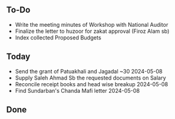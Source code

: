 ## To-Do
- Write the meeting minutes of Workshop with National Auditor  
- Finalize the letter to huzoor for zakat approval (Firoz Alam sb)  
- Index collected Proposed Budgets  

## Today
- Send the grant of Patuakhali and Jagadal ~30 2024-05-08  
- Supply Saleh Ahmad Sb the requested documents on Salary  
- Reconcile receipt books and head wise breakup 2024-05-08  
- Find Sundarban's Chanda Mafi letter 2024-05-08  

## Done